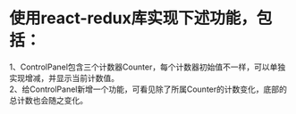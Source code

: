 # 使用react-redux库实现下述功能，包括：
1、ControlPanel包含三个计数器Counter，每个计数器初始值不一样，可以单独实现增减，并显示当前计数值。  
2、给ControlPanel新增一个功能，可看见除了所属Counter的计数变化，底部的总计数也会随之变化。  

